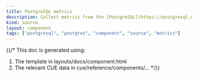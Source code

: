```yaml
---
title: PostgreSQL metrics
description: Collect metrics from the [PostgreSQL](https://postgresql.org) database
kind: source
layout: component
tags: ["postgresql", "postgres", "component", "source", "metrics"]
---
```


{{/*
This doc is generated using:

1. The template in layouts/docs/component.html
2. The relevant CUE data in cue/reference/components/...
*/}}
